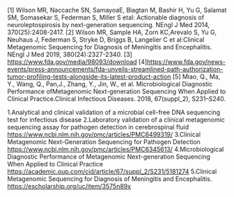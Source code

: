 [1] Wilson MR, Naccache SN, SamayoaE, Biagtan M, Bashir H, Yu G, Salamat SM, Somasekar S, Federman S, Miller S etal: Actionable diagnosis of neuroleptospirosis by next-generation sequencing. NEngl J Med 2014, 370(25):2408-2417.
[2] Wilson MR, Sample HA, Zorn KC,Arevalo S, Yu G, Neuhaus J, Federman S, Stryke D, Briggs B, Langelier C et al:Clinical Metagenomic Sequencing for Diagnosis of Meningitis and Encephalitis. NEngl J Med 2019, 380(24):2327-2340.
[3] https://www.fda.gov/media/98093/download
[4]https://www.fda.gov/news-events/press-announcements/fda-unveils-streamlined-path-authorization-tumor-profiling-tests-alongside-its-latest-product-action
[5] Miao, Q., Ma, Y., Wang, Q., Pan,J., Zhang, Y., Jin, W., et al. Microbiological Diagnostic Performance ofMetagenomic Next-generation Sequencing When Applied to Clinical Practice.Clinical Infectious Diseases. 2018, 67(suppl_2), S231–S240.


1.Analytical and clinical validation of a microbial cell-free DNA sequencing test for infectious disease
2.Laboratory validation of a clinical metagenomic sequencing assay for pathogen detection in cerebrospinal fluid
https://www.ncbi.nlm.nih.gov/pmc/articles/PMC6499319/
3.Clinical Metagenomic Next-Generation Sequencing for Pathogen Detection
https://www.ncbi.nlm.nih.gov/pmc/articles/PMC6345613/
4.Microbiological Diagnostic Performance of Metagenomic Next-generation Sequencing When Applied to Clinical Practice
https://academic.oup.com/cid/article/67/suppl_2/S231/5181274
5.Clinical Metagenomic Sequencing for Diagnosis of Meningitis and Encephalitis.
https://escholarship.org/uc/item/3575n89x

